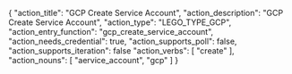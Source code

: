 {
    "action_title": "GCP Create Service Account",
    "action_description": "GCP Create Service Account",
    "action_type": "LEGO_TYPE_GCP",
    "action_entry_function": "gcp_create_service_account",
    "action_needs_credential": true,
    "action_supports_poll": false,
    "action_supports_iteration": false
    "action_verbs": [
    "create"
    ],
    "action_nouns": [
    "aervice_account",
    "gcp"
    ]
}